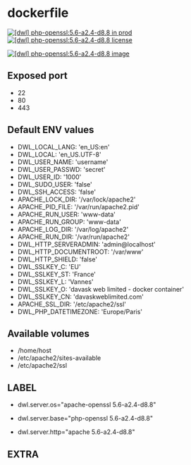 # dockerfile

[![[dwl] php-openssl:5.6-a2.4-d8.8 in prod][badge-shields]](https://hub.docker.com/r/davask/d-php-openssl/)
[![[dwl] php-openssl:5.6-a2.4-d8.8 license][badge-license]](https://app.fossa.io/projects/git%2Bhttps%3A%2F%2Fgithub.com%2Fdavask%2Fd-php-openssl?ref=badge_shield)

[![[dwl] php-openssl:5.6-a2.4-d8.8 image][badge-docker]](https://hub.docker.com/r/davask/d-php-openssl/)

[badge-docker]: https://dockeri.co/image/davask/d-php-openssl "[dwl] php-openssl:5.6-a2.4-d8.8 image"
[badge-shields]: https://img.shields.io/badge/davask%2Fd--php--openssl-env_prod-brightgreen.svg?style=flat "[dwl] php-openssl:5.6-a2.4-d8.8 in prod"
[badge-license]: https://img.shields.io/badge/davask%2Fd--php--openssl-license_MIT-brightgreen.svg?style=flat "[dwl] php-openssl:5.6-a2.4-d8.8 license"

## Exposed port

- 22
- 80
- 443
## Default ENV values

- DWL_LOCAL_LANG: 'en_US:en'
- DWL_LOCAL: 'en_US.UTF-8'
- DWL_USER_NAME: 'username'
- DWL_USER_PASSWD: 'secret'
- DWL_USER_ID: '1000'
- DWL_SUDO_USER: 'false'
- DWL_SSH_ACCESS: 'false'
- APACHE_LOCK_DIR: '/var/lock/apache2'
- APACHE_PID_FILE: '/var/run/apache2.pid'
- APACHE_RUN_USER: 'www-data'
- APACHE_RUN_GROUP: 'www-data'
- APACHE_LOG_DIR: '/var/log/apache2'
- APACHE_RUN_DIR: '/var/run/apache2'
- DWL_HTTP_SERVERADMIN: 'admin@localhost'
- DWL_HTTP_DOCUMENTROOT: '/var/www'
- DWL_HTTP_SHIELD: 'false'
- DWL_SSLKEY_C: 'EU'
- DWL_SSLKEY_ST: 'France'
- DWL_SSLKEY_L: 'Vannes'
- DWL_SSLKEY_O: 'davask web limited - docker container'
- DWL_SSLKEY_CN: 'davaskweblimited.com'
- APACHE_SSL_DIR: '/etc/apache2/ssl'
- DWL_PHP_DATETIMEZONE: 'Europe/Paris'
## Available volumes

- /home/host
- /etc/apache2/sites-available
- /etc/apache2/ssl
## LABEL

- dwl.server.os="apache-openssl 5.6-a2.4-d8.8"

- dwl.server.base="php-openssl 5.6-a2.4-d8.8"

- dwl.server.http="apache 5.6-a2.4-d8.8"

## EXTRA

